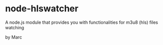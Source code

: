 node-hlswatcher
===============

A node.js module that provides you with functionalities for m3u8 (hls) files watching

by Marc
